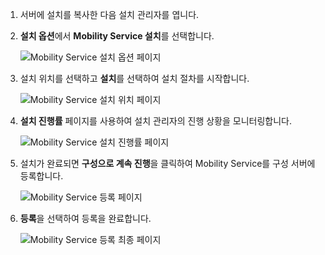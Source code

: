 1. 서버에 설치를 복사한 다음 설치 관리자를 엽니다.
2. **설치 옵션**에서 **Mobility Service 설치**를 선택합니다.

    ![Mobility Service 설치 옵션 페이지](./media/site-recovery-install-mob-svc-gui/mobility1.png)

3. 설치 위치를 선택하고 **설치**를 선택하여 설치 절차를 시작합니다.

    ![Mobility Service 설치 위치 페이지](./media/site-recovery-install-mob-svc-gui/mobility2.png)

4. **설치 진행률** 페이지를 사용하여 설치 관리자의 진행 상황을 모니터링합니다.

    ![Mobility Service 설치 진행률 페이지](./media/site-recovery-install-mob-svc-gui/mobility3.png)

5. 설치가 완료되면 **구성으로 계속 진행**을 클릭하여 Mobility Service를 구성 서버에 등록합니다.

    ![Mobility Service 등록 페이지](./media/site-recovery-install-mob-svc-gui/mobility4.png)

6. **등록**을 선택하여 등록을 완료합니다.

    ![Mobility Service 등록 최종 페이지](./media/site-recovery-install-mob-svc-gui/mobility5.png)

